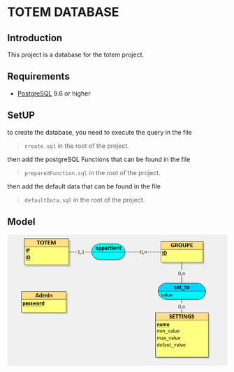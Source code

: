 # TOTEM DATABASE

## Introduction

This project is a database for the totem project.

## Requirements

- [PostgreSQL](https://www.postgresql.org/) 9.6 or higher

## SetUP

to create the database, you need to execute the query in the file

> `create.sql` in the root of the project.

then add the postgreSQL Functions that can be found in the file

> `preparedFunction.sql` in the root of the project.

then add the default data that can be found in the file

> `defaultData.sql` in the root of the project.

## Model

![Model](./model.png)